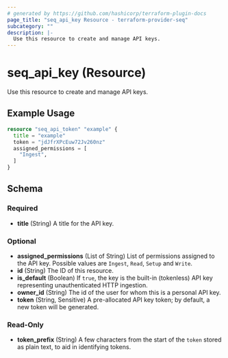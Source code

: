 ```yaml
---
# generated by https://github.com/hashicorp/terraform-plugin-docs
page_title: "seq_api_key Resource - terraform-provider-seq"
subcategory: ""
description: |-
  Use this resource to create and manage API keys.
---
```


# seq_api_key (Resource)

Use this resource to create and manage API keys.

## Example Usage

```terraform
resource "seq_api_token" "example" {
  title = "example"
  token = "jdJfrXPcEuw72Jv260nz"
  assigned_permissions = [
    "Ingest",
  ]
}
```

<!-- schema generated by tfplugindocs -->
## Schema

### Required

- **title** (String) A title for the API key.

### Optional

- **assigned_permissions** (List of String) List of permissions assigned to the API key. Possible values are `Ingest`, `Read`, `Setup` and `Write`.
- **id** (String) The ID of this resource.
- **is_default** (Boolean) If `true`, the key is the built-in (tokenless) API key representing unauthenticated HTTP ingestion.
- **owner_id** (String) The id of the user for whom this is a personal API key.
- **token** (String, Sensitive) A pre-allocated API key token; by default, a new token will be generated.

### Read-Only

- **token_prefix** (String) A few characters from the start of the `token` stored as plain text, to aid in identifying tokens.


